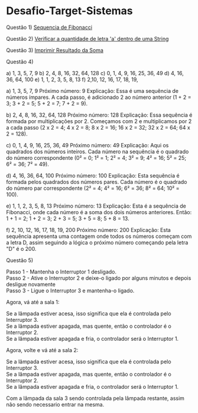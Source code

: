 # Desafio-Target-Sistemas

Questão 1) [Sequencia de Fibonacci]((https://github.com/Jeff2111/Teste-TargetSistemas/blob/main/Questao_1_Fibonacci.java)) 

Questão 2) [Verificar a quantidade de letra 'a' dentro de uma String]((https://github.com/Jeff2111/Teste-TargetSistemas/blob/main/Questao_2_EncontrarLetraA.java))

Questão 3) [Imprimir Resultado da Soma]((https://github.com/Jeff2111/Teste-TargetSistemas/blob/main/Questao_3_Soma.py))

Questão 4)

a) 1, 3, 5, 7, 9
b) 2, 4, 8, 16, 32, 64, 128
c) 0, 1, 4, 9, 16, 25, 36, 49
d) 4, 16, 36, 64, 100
e) 1, 1, 2, 3, 5, 8, 13
f) 2,10, 12, 16, 17, 18, 19, 

a) 1, 3, 5, 7, 9
Próximo número: 9
Explicação: Essa é uma sequência de números ímpares. A cada passo, é adicionado 2 ao número anterior (1 + 2 = 3; 3 + 2 = 5; 5 + 2 = 7; 7 + 2 = 9).

b) 2, 4, 8, 16, 32, 64, 128
Próximo número: 128
Explicação: Essa sequência é formada por multiplicações por 2. Começamos com 2 e multiplicamos por 2 a cada passo (2 x 2 = 4; 4 x 2 = 8; 8 x 2 = 16; 16 x 2 = 32; 32 x 2 = 64; 64 x 2 = 128).

c) 0, 1, 4, 9, 16, 25, 36, 49
Próximo número: 49
Explicação: Aqui os quadrados dos números inteiros. Cada número na sequência é o quadrado do número correspondente (0² = 0; 1² = 1; 2² = 4; 3² = 9; 4² = 16; 5² = 25; 6² = 36; 7² = 49).

d) 4, 16, 36, 64, 100
Próximo número: 100
Explicação: Esta sequência é formada pelos quadrados dos números pares. Cada número é o quadrado do número par correspondente (2² = 4; 4² = 16; 6² = 36; 8² = 64; 10² = 100).

e) 1, 1, 2, 3, 5, 8, 13
Próximo número: 13
Explicação: Esta é a sequência de Fibonacci, onde cada número é a soma dos dois números anteriores. Então: 1 + 1 = 2; 1 + 2 = 3; 2 + 3 = 5; 3 + 5 = 8; 5 + 8 = 13.

f) 2, 10, 12, 16, 17, 18, 19, 200
Próximo número: 200
Explicação: Esta sequência apresenta uma contagem onde todos os números começam com a letra D, assim seguindo a lógica o próximo número começando pela letra "D" é o 200.

Questão 5) 

Passo 1 - Mantenha o Interruptor 1 desligado.                                                                                                                                                
Passo 2 - Ative o Interruptor 2 e deixe-o ligado por alguns minutos e depois desligue novamente                                                                                              
Passo 3 - Ligue o Interruptor 3 e mantenha-o ligado.


Agora, vá até a sala 1:

Se a lâmpada estiver acesa, isso significa que ela é controlada pelo Interruptor 3.                                                                                                          
Se a lâmpada estiver apagada, mas quente, então o controlador é o Interruptor 2.                                                                                                            
Se a lâmpada estiver apagada e fria, o controlador será o Interruptor 1.                                                                                                                    


Agora, volte e vá até a sala 2:

Se a lâmpada estiver acesa, isso significa que ela é controlada pelo Interruptor 3.                                                                                                          
Se a lâmpada estiver apagada, mas quente, então o controlador é o Interruptor 2.                                                                                                            
Se a lâmpada estiver apagada e fria, o controlador será o Interruptor 1.                                                                                                                    


Com a lâmpada da sala 3 sendo controlada pela lâmpada restante, assim não sendo necessario entrar na mesma.
